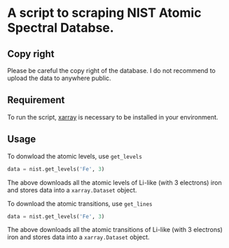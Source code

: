 # A script to scraping NIST Atomic Spectral Databse.

## Copy right
Please be careful the copy right of the database.
I do not recommend to upload the data to anywhere public.

## Requirement
To run the script, [xarray](https://xarray.pydata.org) is necessary to be installed in your environment.

## Usage
To donwload the atomic levels, use `get_levels`
```python
data = nist.get_levels('Fe', 3)
```
The above downloads all the atomic levels of Li-like (with 3 electrons) iron and stores data into a `xarray.Dataset` object.

To download the atomic transitions, use `get_lines`
```python
data = nist.get_levels('Fe', 3)
```
The above downloads all the atomic transitions of Li-like (with 3 electrons) iron and stores data into a `xarray.Dataset` object.
